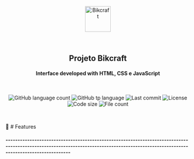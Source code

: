 <p align="center">
  <br>
 <img height="70" alt="Bikcraft" src="https://res.cloudinary.com/dxijjbby3/image/upload/v1665101457/bikraft/bikcraft_cfteai.svg" />
  </p>
  <br>
  <h2 align="center">
  Projeto Bikcraft
    <br>
    </h2>
<h4 align="center">Interface developed with HTML, CSS e JavaScript</h4>
<br>
<p align="center">
  <img alt="GitHub language count" src="https://img.shields.io/github/languages/count/larissayasmim/projeto-bikcraft?color=white">
  <img alt="GitHub tp language" src="https://img.shields.io/github/languages/top/larissayasmim/projeto-bikcraft?color=black">
  <img alt="Last commit" src="https://img.shields.io/github/last-commit/larissayasmim/projeto-bikcraft?color=FFD700">
  <img alt="License" src="https://img.shields.io/badge/license-MIT-%2304D361?color=1C1C1C">
  <img alt="Code size" src="https://img.shields.io/github/languages/code-size/larissayasmim/projeto-bikcraft?color=white">
  <img alt="File count" src="https://img.shields.io/github/directory-file-count/larissayasmim/projeto-bikcraft?color=FFD700">

</p>

<br>





:scroll: # Features
 ##### -----------------------------------------------------------------------------------------------------------------------------------------------------------------------------------




